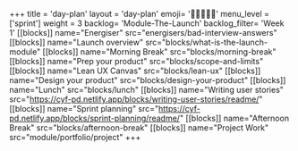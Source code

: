 +++
title = 'day-plan'
layout = 'day-plan'
emoji= '🧑🏽‍🤝‍🧑🏽'
menu_level = ['sprint']
weight = 3
backlog= 'Module-The-Launch'
backlog_filter= 'Week 1'
[[blocks]]
name="Energiser"
src="energisers/bad-interview-answers"
[[blocks]]
name="Launch overview"
src="blocks/what-is-the-launch-module"
[[blocks]]
name="Morning Break"
src="blocks/morning-break"
[[blocks]]
name="Prep your product"
src="blocks/scope-and-limits"
[[blocks]]
name="Lean UX Canvas"
src="blocks/lean-ux"
[[blocks]]
name="Design your product"
src="blocks/design-your-product"
[[blocks]]
name="Lunch"
src="blocks/lunch"
[[blocks]]
name="Writing user stories"
src="https://cyf-pd.netlify.app/blocks/writing-user-stories/readme/"
[[blocks]]
name="Sprint planning"
src="https://cyf-pd.netlify.app/blocks/sprint-planning/readme/"
[[blocks]]
name="Afternoon Break"
src="blocks/afternoon-break"
[[blocks]]
name="Project Work"
src="module/portfolio/project"
+++
